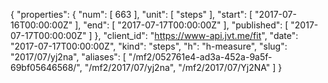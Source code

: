 {
  "properties": {
    "num": [
      663
    ],
    "unit": [
      "steps"
    ],
    "start": [
      "2017-07-16T00:00:00Z"
    ],
    "end": [
      "2017-07-17T00:00:00Z"
    ],
    "published": [
      "2017-07-17T00:00:00Z"
    ]
  },
  "client_id": "https://www-api.jvt.me/fit",
  "date": "2017-07-17T00:00:00Z",
  "kind": "steps",
  "h": "h-measure",
  "slug": "2017/07/yj2na",
  "aliases": [
    "/mf2/052761e4-ad3a-452a-9a5f-69bf05646568/",
    "/mf2/2017/07/yj2na",
    "/mf2/2017/07/Yj2NA"
  ]
}
